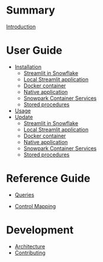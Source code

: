 # Summary
<!-- Disabling markdownlint empty links, servers as public facing todo -->
<!-- markdownlint-disable MD042 -->

[Introduction](./README.md)

# User Guide

- [Installation](./guide/installation/README.md)
  - [Streamlit in Snowflake](./guide/installation/streamlit-in-snowflake.md)
  - [Local Streamlit application](./guide/installation/local-streamlit.md)
  - [Docker container](./guide/installation/docker.md)
  - [Native application](./guide/installation/native-app.md)
  - [Snowpark Container Services]()
  - [Stored procedures](./guide/installation/snowgit.md)
- [Usage](./guide/usage/README.md)
- [Update](./guide/update/README.md)
  - [Streamlit in Snowflake](./guide/update/streamlit-in-snowflake.md)
  - [Local Streamlit application](./guide/update/local-streamlit.md)
  - [Docker container](./guide/update/docker.md)
  - [Native application](./guide/update/native-app.md)
  - [Snowpark Container Services]()
  - [Stored procedures](./guide/update/snowgit.md)

# Reference Guide

- [Queries](./reference/queries.md)
<!-- TODO: merge here -->
- [Control Mapping](./reference/control-mapping.md)

# Development

- [Architecture](./development/architecture.md)
- [Contributing](./development/CONTRIBUTING.md)
